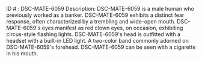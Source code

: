 ID # : DSC-MATE-6059
Description: DSC-MATE-6059 is a male human who previously worked as a banker. DSC-MATE-6059 exhibits a distinct fear response, often characterized by a trembling and wide-open mouth. DSC-MATE-6059's eyes manifest as red clown eyes, on occasion, exhibiting circus-style flashing lights. DSC-MATE-6059's head is outfitted with a headset with a built-in LED light. A two-color band commonly adorned on DSC-MATE-6059's forehead. DSC-MATE-6059 can be seen with a cigarette in his mouth. 